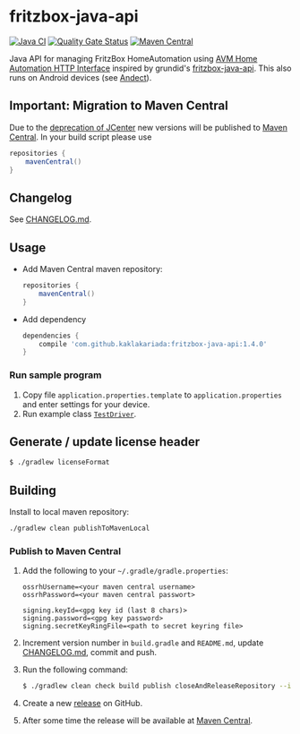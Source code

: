 # fritzbox-java-api

[![Java CI](https://github.com/kaklakariada/fritzbox-java-api/workflows/Java%20CI/badge.svg)](https://github.com/kaklakariada/fritzbox-java-api/actions?query=workflow%3A%22Java+CI%22)
[![Quality Gate Status](https://sonarcloud.io/api/project_badges/measure?project=com.github.kaklakariada%3Afritzbox-java-api&metric=alert_status)](https://sonarcloud.io/dashboard?id=com.github.kaklakariada%3Afritzbox-java-api)
[![Maven Central](https://img.shields.io/maven-central/v/com.github.kaklakariada/fritzbox-java-api)](https://search.maven.org/artifact/com.github.kaklakariada/fritzbox-java-api)

Java API for managing FritzBox HomeAutomation using [AVM Home Automation HTTP Interface](https://avm.de/fileadmin/user_upload/Global/Service/Schnittstellen/AHA-HTTP-Interface.pdf) inspired by grundid's [fritzbox-java-api](https://github.com/grundid/fritzbox-java-api). This also runs on Android devices (see [Andect](https://github.com/kaklakariada/Andect)).

## Important: Migration to Maven Central

Due to the [deprecation of JCenter](https://jfrog.com/blog/into-the-sunset-bintray-jcenter-gocenter-and-chartcenter/) new versions will be published to [Maven Central](https://search.maven.org/artifact/com.github.kaklakariada/fritzbox-java-api). In your build script please use

```groovy
repositories {
    mavenCentral()
}
```

## Changelog

See [CHANGELOG.md](CHANGELOG.md).

## Usage

* Add Maven Central maven repository:

    ```groovy
    repositories {
        mavenCentral()
    }
    ```

* Add dependency

    ```groovy
    dependencies {
        compile 'com.github.kaklakariada:fritzbox-java-api:1.4.0'
    }
    ```

### Run sample program

1. Copy file `application.properties.template` to `application.properties` and enter settings for your device.
2. Run example class [`TestDriver`](https://github.com/kaklakariada/fritzbox-java-api/blob/master/src/main/java/com/github/kaklakariada/fritzbox/TestDriver.java).


## Generate / update license header

```bash
$ ./gradlew licenseFormat
```

## Building
Install to local maven repository:
```bash
./gradlew clean publishToMavenLocal
```

### Publish to Maven Central

1. Add the following to your `~/.gradle/gradle.properties`:

    ```properties
    ossrhUsername=<your maven central username>
    ossrhPassword=<your maven central passwort>

    signing.keyId=<gpg key id (last 8 chars)>
    signing.password=<gpg key password>
    signing.secretKeyRingFile=<path to secret keyring file>
    ```

2. Increment version number in `build.gradle` and `README.md`, update [CHANGELOG.md](CHANGELOG.md), commit and push.
3. Run the following command:

    ```bash
    $ ./gradlew clean check build publish closeAndReleaseRepository --info
    ```

4. Create a new [release](https://github.com/kaklakariada/fritzbox-java-api/releases) on GitHub.
5. After some time the release will be available at [Maven Central](https://repo1.maven.org/maven2/com/github/kaklakariada/fritzbox-java-api/).
